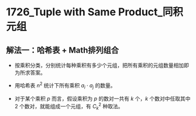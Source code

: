 # 1726_Tuple with Same Product_同积元组

## 解法一：哈希表 + Math排列组合

- 按乘积分类，分别统计每种乘积有多少个元组，把所有乘积的元组数量相加即为所求答案。

- 用哈希表 $n^2$ 统计下所有乘积 $a_i \cdot a_j$ 的数量。

- 对于某个乘积 $p$ 而言，假设乘积为 $p$ 的数对一共有 $k$ 个，$k$ 个数对中任取其中 $2$ 个数对，就能组成一个元组，有 $C_{k}^{2}$ 种取法。
